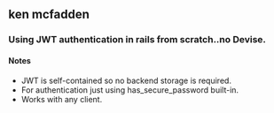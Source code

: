 ## ken mcfadden

### Using JWT authentication in rails from scratch..no Devise.

#### Notes
- JWT is self-contained so no backend storage is required.
- For authentication just using has_secure_password built-in.
- Works with any client.

